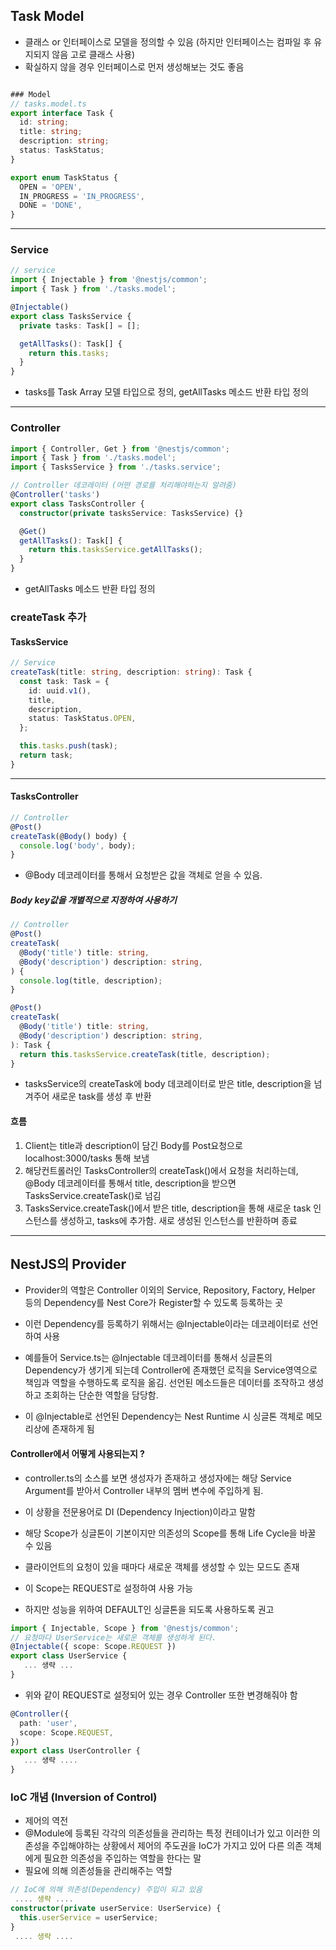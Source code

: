 ## Task Model
- 클래스 or 인터페이스로 모델을 정의할 수 있음 (하지만 인터페이스는 컴파일 후 유지되지 않음 고로 클래스 사용)
- 확실하지 않을 경우 인터페이스로 먼저 생성해보는 것도 좋음
```ts

### Model
// tasks.model.ts
export interface Task {
  id: string;
  title: string;
  description: string;
  status: TaskStatus;
}

export enum TaskStatus {
  OPEN = 'OPEN',
  IN_PROGRESS = 'IN_PROGRESS',
  DONE = 'DONE',
}
```
---
### Service
```ts
// service
import { Injectable } from '@nestjs/common';
import { Task } from './tasks.model';

@Injectable()
export class TasksService {
  private tasks: Task[] = [];

  getAllTasks(): Task[] {
    return this.tasks;
  }
}
```
- tasks를 Task Array 모델 타입으로 정의, getAllTasks 메소드 반환 타입 정의

---
### Controller
```ts
import { Controller, Get } from '@nestjs/common';
import { Task } from './tasks.model';
import { TasksService } from './tasks.service';

// Controller 데코레이터 (어떤 경로를 처리해야하는지 알려줌)
@Controller('tasks')
export class TasksController {
  constructor(private tasksService: TasksService) {}

  @Get()
  getAllTasks(): Task[] {
    return this.tasksService.getAllTasks();
  }
}
```
- getAllTasks 메소드 반환 타입 정의


### createTask 추가
#### TasksService
```ts
// Service
createTask(title: string, description: string): Task {
  const task: Task = {
    id: uuid.v1(),
    title,
    description,
    status: TaskStatus.OPEN,
  };

  this.tasks.push(task);
  return task;
}
```
---
#### TasksController
```ts
// Controller
@Post()
createTask(@Body() body) {
  console.log('body', body);
}
```
- @Body 데코레이터를 통해서 요청받은 값을 객체로 얻을 수 있음.

##### Body key값을 개별적으로 지정하여 사용하기
```ts
// Controller
@Post()
createTask(
  @Body('title') title: string,
  @Body('description') description: string,
) {
  console.log(title, description);
}
```

```ts
@Post()
createTask(
  @Body('title') title: string,
  @Body('description') description: string,
): Task {
  return this.tasksService.createTask(title, description);
}
```
- tasksService의 createTask에 body 데코레이터로 받은 title, description을 넘겨주어 새로운 task를 생성 후 반환


#### 흐름
1. Client는 title과 description이 담긴 Body를 Post요청으로 localhost:3000/tasks 통해 보냄
2. 해당컨트롤러인 TasksController의 createTask()에서 요청을 처리하는데, @Body 데코레이터를 통해서 title, description을 받으면 TasksService.createTask()로 넘김
3. TasksService.createTask()에서 받은 title, description을 통해 새로운 task 인스턴스를 생성하고, tasks에 추가함. 새로 생성된 인스턴스를 반환하며 종료

---
## NestJS의 Provider
- Provider의 역할은 Controller 이외의 Service, Repository, Factory, Helper 등의 Dependency를 Nest Core가 Register할 수 있도록 등록하는 곳
- 이런 Dependency를 등록하기 위해서는 @Injectable이라는 데코레이터로 선언하여 사용

- 예를들어 Service.ts는 @Injectable 데코레이터를 통해서 싱글톤의 Dependency가 생기게 되는데 Controller에 존재했던 로직을 Service영역으로 책임과 역할을 수행하도록 로직을 옮김. 선언된 메소드들은 데이터를 조작하고 생성하고 조회하는 단순한 역할을 담당함.
- 이 @Injectable로 선언된 Dependency는 Nest Runtime 시 싱글톤 객체로 메모리상에 존재하게 됨
#### Controller에서 어떻게 사용되는지 ?
- controller.ts의 소스를 보면 생성자가 존재하고 생성자에는 해당 Service Argument를 받아서 Controller 내부의 멤버 변수에 주입하게 됨.
- 이 상황을 전문용어로 DI (Dependency Injection)이라고 말함

- 해당 Scope가 싱글톤이 기본이지만 의존성의 Scope를 통해 Life Cycle을 바꿀 수 있음
- 클라이언트의 요청이 있을 때마다 새로운 객체를 생성할 수 있는 모드도 존재
- 이 Scope는 REQUEST로 설정하여 사용 가능
- 하지만 성능을 위하여 DEFAULT인 싱글톤을 되도록 사용하도록 권고
```ts
import { Injectable, Scope } from '@nestjs/common';
// 요청마다 UserService는 새로운 객체를 생성하게 된다.
@Injectable({ scope: Scope.REQUEST })
export class UserService {
   ... 생략 ...
}
```
- 위와 같이 REQUEST로 설정되어 있는 경우 Controller 또한 변경해줘야 함
```ts
@Controller({
  path: 'user',
  scope: Scope.REQUEST,
})
export class UserController {
   ... 생략 ....
}
```

### IoC 개념 (Inversion of Control)
- 제어의 역전
- @Module에 등록된 각각의 의존성들을 관리하는 특정 컨테이너가 있고 이러한 의존성을 주입해야하는 상황에서 제어의 주도권을 IoC가 가지고 있어 다른 의존 객체에게 필요한 의존성을 주입하는 역할을 한다는 말
- 필요에 의해 의존성들을 관리해주는 역할
```ts
// IoC에 의해 의존성(Dependency) 주입이 되고 있음
 .... 생략 ....
constructor(private userService: UserService) {
  this.userService = userService;
} 
 .... 생략 ....
```